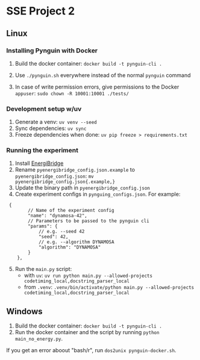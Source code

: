 # SSE Project 2

## Linux

### Installing Pynguin with Docker

1. Build the docker container: `docker build -t pynguin-cli .`
2. Use `./pynguin.sh` everywhere instead of the normal `pynguin` command

3. In case of write permission errors, give permissions to the Docker `appuser`: `sudo chown -R 10001:10001 ./tests/`

### Development setup w/uv

1. Generate a venv: `uv venv --seed`
2. Sync dependencies: `uv sync`
3. Freeze dependencies when done: `uv pip freeze > requirements.txt`

### Running the experiment

1. Install [EnergiBridge](https://github.com/tdurieux/EnergiBridge)
2. Rename `pyenergibridge_config.json.example` to `pyenergibridge_config.json`: `mv pyenergibridge_config.json{.example,}`
3. Update the binary path in `pyenergibridge_config.json`
4. Create experiment configs in `pynguing_configs.json`. For example:

```jsonc
 {
        // Name of the experiment config
        "name": "dynamosa-42",
        // Parameters to be passed to the pynguin cli
        "params": {
            // e.g. --seed 42
            "seed": 42,
            // e.g. --algorithm DYNAMOSA
            "algorithm": "DYNAMOSA"
        }
    },
```

5. Run the `main.py` script:
    - with `uv`: `uv run python main.py --allowed-projects codetiming_local,docstring_parser_local`
    - from `.venv`: `.venv/bin/activate/python main.py --allowed-projects codetiming_local,docstring_parser_local`

## Windows

1. Build the docker container: `docker build -t pynguin-cli .`
2. Run the docker container and the script by running `python main_no_energy.py`.

If you get an error aboout "bash/r", run `dos2unix pynguin-docker.sh`.
